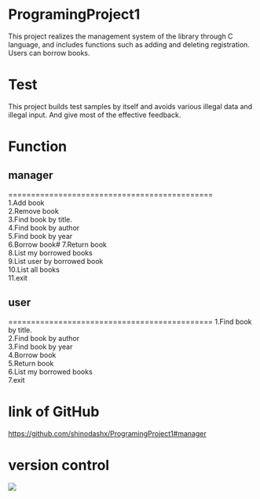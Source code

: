 # ProgramingProject1
This project realizes the management system of the library through C language, and includes functions such as adding and deleting registration. Users can borrow books.

# Test
This project builds test samples by itself and avoids various illegal data and illegal input. And give most of the effective feedback.

# Function

##  manager
=============================================        
    1.Add book                                                
    2.Remove book                                             
    3.Find book by title.                                     
    4.Find book by author                                     
    5.Find book by year                                       
    6.Borrow book#    7.Return book                                             
    8.List my borrowed books                                  
    9.List user by borrowed book                              
    10.List all books                                         
    11.exit                                                   

## user
============================================= 
    1.Find book by title.                                     
    2.Find book by author                                     
    3.Find book by year                                       
    4.Borrow book                                             
    5.Return book                                             
    6.List my borrowed books                                  
    7.exit    

# link of GitHub
https://github.com/shinodashx/ProgramingProject1#manager

# version control

![](QQ%E5%9B%BE%E7%89%8720220407215003.png)
